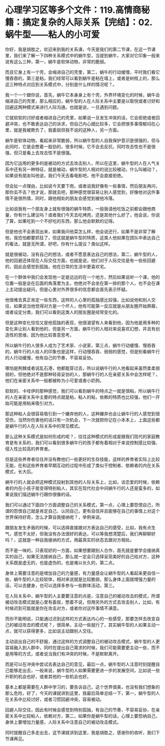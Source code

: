 # 心理学习区等多个文件：119.高情商秘籍：搞定复杂的人际关系【完结】：02.蜗牛型——粘人的小可爱

你好，我是胡胜之，欢迎来到我的关系课，今天是我们的第二节课，在这一节课里，我们来了解一下四种关系模式中的蜗牛型，当提到蜗牛，大家对它印象一般来说有这么三种，第一，蜗牛是软体动物，非常的脆弱。

而且它身上有一个壳，会缩进自己的壳里，第二，蜗牛的行动缓慢，平时我们看它慢吞吞的，第三是粘，我们经常可以看到蜗牛是粘在墙上，或者是树枝上的，那么这三种特点对应到关系模式中，分别是什么样的情况呢？。

我一个一个跟你说，首先，蜗牛它本身身上有个壳，外界环境变化的时候，蜗牛会缩进自己的壳里，那么相应的，蜗牛型的人在人际关系中主要是以取悦或者讨好和回避这两种模式来进行人际沟通，也就是说，一旦遇到问题。

它就软软的讨好或者缩进自己的壳里，如果说一旦发生冲突的话，它会拒绝或者回避冲突，也不敢表达自己的诉求，但自己内心细比较多，它会把很多事情郁闷在心里，就是我被欺负了，我委屈但我不说的这种人，另一方面。

蜗牛是软体动物，看起来非常脆弱，所以蜗牛型的人自我保护意识是很强的，但与此同时，它是会憋着一股劲的，很多时候，它不会去反抗，同时攻击性也不是很强，但只是看上去攻击性不是很强。

因为它运用的更多的是被动的方式去攻击别人，所以在这里，蜗牛型的人在人气关系中还有另一种特征，就是被动，蜗牛型的人相对的说比较被动，什么叫被动？，如果说有朋友叫他说，我们今天去看电影吧，他不会直接拒绝。

但会扯一点理由，比如说今天要下雨，或者说我好像有一些事情，然后朋友再问，那你去不去？他才说，那就去吧，那种感觉很容易让别人感觉到，好像他对这件事情不是很热情，同时，跟他相处的朋友会感觉到被他冷落。

比如说我有一个朋友身上就有很强的蜗牛特质，一般我请他吃饭之前都会跟他商量，你有什么建议吗？或者我们今天去吃烤肉，还是其他什么好了，他会说，你说了算，如果吃到一个不好吃的东西，那么他会默默的记得。

但是他也不会表现出来，如果我问他菜怎么样，他会说还行，如果不是非常了解他，我恐怕都要抓狂了，但这就是蜗牛型的特质，这类人他如果在团队中表达自己的看法，就是无所谓，好吧，你有什么提议？类似这样。

就是很被动，没有自己的想法，或者不愿意表达自己的想法，第二，蜗牛型的人，他的回避还体现在人际交往方面，也就是说，他们对于人际交往是有一些些回避的，因此会感觉到孤独，他在日常的生活中更喜欢宅。

在一个群体中我们会发现他一定是远远的在一个地方，然后如果说听一个课，他的位置一般是会在后面的角落里为主，他绝对不会坐在第一排的那个人，也不会在课上主动提出疑问，但是心里对外界很多的信息都会首先表示怀疑。

他很难去真正肯定一些东西，这样的人心里的孤独感比较强，比如说他和别人交往，如果说当他觉得对方是一个坏人，他有可能第一反应就是从朋友圈开始屏蔽，或者设定分类，我们可以看到这类人的朋友圈是经常变化的。

但是这种变化恰恰又是他孤独的表现，他很渴望有人来看到他，因为他是用多种的变化来让别人看到他的，但是另一方面，蜗牛行的人相对来说喜欢幻想，并且有创造性的思维，因为他比较善意思考。

所以蜗牛行的人很多人成为了艺术家、小说家，第三点，蜗牛行动缓慢、慢吞吞的，蜗牛行的人给人的印象也是这样，行动慢吞吞、弱弱的感觉，但是别看蜗牛行的人行动缓慢，他有自己的节奏，不容易妥协。

哪怕是荆棘或者说乱石港，他都能穿过去，所以说蜗牛行的人他看起来虽然柔柔弱弱的，但他绝对不是那种轻易妥协的人，那蜗牛行的人在亲密关系中会怎样呢？，他们在亲密关系中一般都被称为小可爱或者小奶狗。

软软的、卡哇伊的那种感觉，我们可以看到蜗牛的特点之一就是很粘，所以蜗牛行的人在亲密关系中主要的特点就是粘，粘人的粘，依赖的特质也比较强，他们一开始可能是用粘来吸引对方。

那这种粘人会很容易吸引到一个嫌弃他的人，这种嫌弃也会让蜗牛行的人感觉到很受伤，当然你伤害他的话只有一次机会，下一次就把你记在小本本上，上面这些都是蜗牛行的人在人际关系中的常见模式。

那么这种关系模式是如何形成的呢？，往往这种模式的形成是跟我们现代的家庭教育是有关系的，我们可以看到很多蜗牛行的孩子都有着相对于来说控制感比较强、侵入性比较高的养育者。

但是这些养育者往往并没有教他们一些更好的生存技能，这样的养育者实际上比较无能，在和这些养育者早期互动的过程中形成了类似于控制者、依赖者的内在关系模式，长大后。

蜗牛行的人就会把这种模式投射到其他的人际关系上，比如，谈恋爱的时候，依赖者的内在小孩子居变得特别粘人，其实在现代社会中间蜗牛行的人还是蛮多的，如果说我们描述蜗牛行跟你很像的话。

我们可以通过下面四个方面调整自己的关系模式，第一点，心理上要怨恨自己，所谓的怨恨自己就是肯定自己、认同自己，更有自信并且能够在自己的事情上对这个世界保持好奇，怎么才算自我接纳呢？，举例来说。

跟朋友发生矛盾的时候，可以选择直接跟对方表达自己的感受，比如，我有点生气，感觉不太好，但我没有办法很好的表达，可以等我想清楚后，我们再聊聊好吗？，这就是一种自我接纳的方式，用最真实的状态去跟对方相处。

而不是一味的，只表现好的一方面，如果想要跟别人合作，首先就是要学会接纳真实的自己，如果无法接纳自己，那么就一定会只选择呈现美好的自己给对方，这种关系既是虚无的，也是虚伪的，也是难以长久的，第二点。

身体上需要注意的是增加自己的力量感，有力量感会让蜗牛型的人看起来更自信一些，蜗牛型的人比较软体，相对来说就是比较脆弱，那么身体上面就增强力量的话，可以去健身，也可以选择多参与一些群体活动，第三。

在人际关系中，蜗牛型的人主要要注意的点是，注意自己的被动攻击的模式，所谓被动攻击模式就是心里有委屈，憋着不说，但用另外的方式去攻击别人，比如，有时候迟到可能就是你在攻击对方，或者你对这件事情不满意。

而你不能明说，只能通过迟到这样的方式表达内心的一些感受，那要怎样去改变自己的被动攻击的模式呢？，很简单，主动一些就行了，其实蜗牛型的人如果主动一点，就可以获得更多，比如说主动跟别人交往。

主动说出自己的不舒服，通过这样的方式调整自己的被动攻击模式，蜗牛型的人更容易融入到人群中，同时在提出自己需求的时候，我们可能需要更主动一些，而不是用等的方式，或者说当我们有冲突的时候，不是默默离开。

而是可以在冲突中尝试去表达自己的意见，最后一点，蜗牛型的人注意时刻提醒自己能够走出去，一般来说，蜗牛型的人如果需要更进一步的发展空间，比如说一些升职的机会也好，或者其他的一些机会也好。

基本上都是需要在人群中学习的，要告诉自己，这个世界很美，也没有我们想象的那么危险，好了，今天的课就讲到这里，我最后简单总结一下，第一，蜗牛型的人在关系中比较讨好，或者习惯回避冲突，容易被动。

回避人际交往，因此有时候会感觉到特别孤独，有自己的节奏，不容易妥协，在亲密关系中比较粘人，依赖对方，第二，如果你是蜗牛型的话，心理上要怨纳自己，身体上要增加力量感，人际关系中注意自己的被动攻击模式。

同时提醒自己多走出去，这节课就讲到这里，我是胡胜之，感谢你的收听，我们下节课再见。